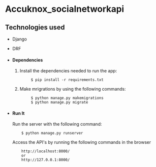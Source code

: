 # Accuknox_socialnetworkapi
## Technologies used
* Django
* DRF

* #### Dependencies
    
    1. Install the dependencies needed to run the app:
       ```
            $ pip install -r requirements.txt
       ```
    2. Make mrigrations by using the following commands:
       ```
            $ python manage.py makemigrations
            $ python manage.py migrate
       ```

* #### Run It
    Run the server with the following command:
    ```
        $ python manage.py runserver
    ```
    Access the API's by running the following commands in the browser
    ```
        http://localhost:8000/
        or
        http://127.0.0.1:8000/
    ```
